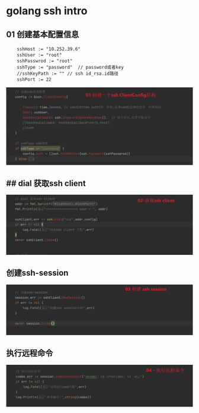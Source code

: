 #  golang ssh intro 


##  01 创建基本配置信息

```
	sshHost := "10.252.39.6"
	sshUser := "root"
	sshPasswrod := "root"
	sshType := "password"  // password或者key
	//sshKeyPath := "" // ssh id_rsa.id路径
	sshPort := 22
```

![0101](_image/0101.png)





##  ##   dial 获取ssh client
![0201](_image/0201.png)



##  创建ssh-session
![0301](_image/0301.png)



##  执行远程命令
![0401](_image/0401.png)




